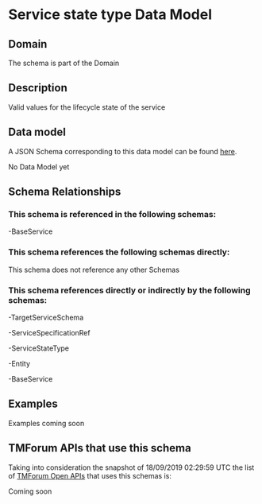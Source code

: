 # Service state type Data Model

## Domain

The  schema is part of the  Domain

## Description

Valid values for the lifecycle state of the service

## Data model

A JSON Schema corresponding to this data model can be found
[here](https://github.com/tmforum-rand/schemas/blob/master/Service/ServiceStateType.schema.json).

No Data Model yet

## Schema Relationships

### This schema is referenced in the following schemas:

-BaseService

### This schema references the following schemas directly:

This schema does not reference any other Schemas

### This schema references directly or indirectly by the following schemas:

-TargetServiceSchema

-ServiceSpecificationRef

-ServiceStateType

-Entity

-BaseService



## Examples

Examples coming soon

## TMForum APIs that use this schema

Taking into consideration the snapshot of 18/09/2019 02:29:59 UTC the list of [TMForum Open APIs](https://www.tmforum.org/open-apis/) that uses this schemas is:

Coming soon
